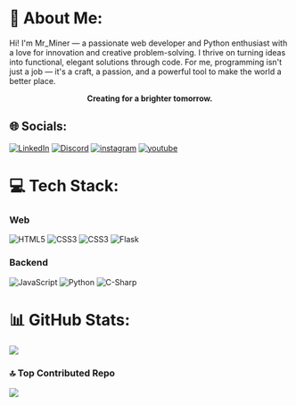# 💫 About Me:
Hi! I'm Mr_Miner — a passionate web developer and Python enthusiast with a love for innovation and creative problem-solving. I thrive on turning ideas into functional, elegant solutions through code. For me, programming isn't just a job — it's a craft, a passion, and a powerful tool to make the world a better place.
<p align="center"><strong>Creating for a brighter tomorrow.</strong></p>

## 🌐 Socials:
[![LinkedIn](https://img.shields.io/badge/LinkedIn-brightgreen?style=for-the-badge&logo=invision&logoColor=white&logoSize=auto&color=blue)](https://linkedin.com/in/mr-miner-102b43250) 
[![Discord](https://img.shields.io/badge/Discord-brightgreen?style=for-the-badge&logo=discord&logoColor=white&logoSize=auto&color=%2300008b)](https://discord.com/invite/NwwngM6PxA) 
[![instagram](https://img.shields.io/badge/instagram-brightgreen?style=for-the-badge&logo=instagram&logoColor=white&logoSize=auto&color=red)](https://instagram.com/mr0miner) 
[![youtube](https://img.shields.io/badge/youtube-brightgreen?style=for-the-badge&logo=youtube&logoColor=white&logoSize=auto&color=darkred)](https://www.youtube.com/@MrMiner-forever) 

# 💻 Tech Stack:
### Web
![HTML5](https://img.shields.io/badge/html5-%23E34F26.svg?style=for-the-badge&logo=html5&logoColor=white) 
![CSS3](https://img.shields.io/badge/css3-%231572B6.svg?style=for-the-badge&logo=css&logoColor=white)
![CSS3](https://img.shields.io/badge/Tailwind--CSS-%231572B6.svg?style=for-the-badge&logo=tailwindcss&logoColor=white)
![Flask](https://img.shields.io/badge/flask-%23000.svg?style=for-the-badge&logo=flask&logoColor=white)
### Backend
![JavaScript](https://img.shields.io/badge/javascript-%23323330.svg?style=for-the-badge&logo=javascript&logoColor=%23F7DF1E)
![Python](https://img.shields.io/badge/python-3670A0?style=for-the-badge&logo=python&logoColor=ffdd54) 
![C-Sharp](https://img.shields.io/badge/c--sharp-68217A?style=for-the-badge&logo=c&logoColor=ffdd54) 

# 📊 GitHub Stats:
![](https://github-readme-stats.vercel.app/api/top-langs/?username=Mr0Miner&theme=dark&hide_border=true&include_all_commits=false&count_private=true&layout=compact)

### 🔝 Top Contributed Repo
![](https://github-contributor-stats.vercel.app/api?username=Mr0Miner&limit=5&theme=dark&combine_all_yearly_contributions=true)
